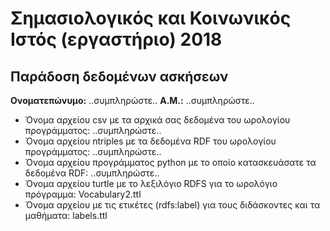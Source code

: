 # Σημασιολογικός και Κοινωνικός Ιστός (εργαστήριο) 2018
## Παράδοση δεδομένων ασκήσεων

**Ονοματεπώνυμο:** ..συμπληρώστε..
**Α.Μ.:** ..συμπληρώστε..

* Όνομα αρχείου csv με τα αρχικά σας δεδομένα του ωρολογίου προγράμματος: ..συμπληρώστε..
* Όνομα αρχείου ntriples με τα δεδομένα RDF του ωρολογίου προγράμματος: ..συμπληρώστε..
* Όνομα αρχείου προγράμματος python με το οποίο κατασκευάσατε τα δεδομένα RDF: ..συμπληρώστε..
* Όνομα αρχείου turtle με το λεξιλόγιο RDFS για το ωρολόγιο πρόγραμμα: Vocabulary2.ttl
* Όνομα αρχείου με τις ετικέτες (rdfs:label) για τους διδάσκοντες και τα μαθήματα: labels.ttl


